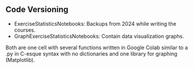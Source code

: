 ## Code Versioning

- ExerciseStatisticsNotebooks: Backups from 2024 while writing the courses.
- GraphExerciseStatisticsNotebooks: Contain data visualization graphs.

Both are one cell with several functions written in Google Colab similar to a .py in C-esque syntax with no dictionaries and one library for graphing (Matplotlib).
